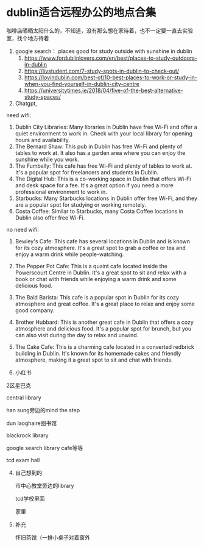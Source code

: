 # dublin适合远程办公的地点合集

咖啡店晒晒太阳什么的，不知道，没有那么想在家待着，也不一定要一直去实验室，找个地方待着

1. google search： places good for study outside with sunshine in dublin
   1. https://www.fordublinlovers.com/en/best/places-to-study-outdoors-in-dublin
   2. https://livstudent.com/7-study-spots-in-dublin-to-check-out/
   3. https://lovindublin.com/best-of/10-best-places-to-work-or-study-in-when-you-find-yourself-in-dublin-city-centre
   4. https://universitytimes.ie/2018/04/five-of-the-best-alternative-study-spaces/
2. Chatgpt,



need wifi:

1. Dublin City Libraries: Many libraries in Dublin have free Wi-Fi and offer a quiet environment to work in. Check with your local library for opening hours and availability.
2. The Bernard Shaw: This pub in Dublin has free Wi-Fi and plenty of tables to work at. It also has a garden area where you can enjoy the sunshine while you work.
3. The Fumbally: This cafe has free Wi-Fi and plenty of tables to work at. It's a popular spot for freelancers and students in Dublin.
4. The Digital Hub: This is a co-working space in Dublin that offers Wi-Fi and desk space for a fee. It's a great option if you need a more professional environment to work in.
5. Starbucks: Many Starbucks locations in Dublin offer free Wi-Fi, and they are a popular spot for studying or working remotely.
6. Costa Coffee: Similar to Starbucks, many Costa Coffee locations in Dublin also offer free Wi-Fi.



no need wifi:

1. Bewley's Cafe: This cafe has several locations in Dublin and is known for its cozy atmosphere. It's a great spot to grab a coffee or tea and enjoy a warm drink while people-watching.
2. The Pepper Pot Cafe: This is a quaint cafe located inside the Powerscourt Centre in Dublin. It's a great spot to sit and relax with a book or chat with friends while enjoying a warm drink and some delicious food.
3. The Bald Barista: This cafe is a popular spot in Dublin for its cozy atmosphere and great coffee. It's a great place to relax and enjoy some good company.
4. Brother Hubbard: This is another great cafe in Dublin that offers a cozy atmosphere and delicious food. It's a popular spot for brunch, but you can also visit during the day to relax and unwind.
5. The Cake Cafe: This is a charming cafe located in a converted redbrick building in Dublin. It's known for its homemade cakes and friendly atmosphere, making it a great spot to sit and chat with friends.



3. 小红书

2区星巴克

central library

han sung旁边的mind the step

dun laoghaire图书馆

blackrock library

google search library cafe等等

tcd exam hall





4. 自己想到的

   市中心教堂旁边的library

   tcd学校里面

   家里

5. 补充

   怀旧茶馆（一排小桌子对着窗外

   